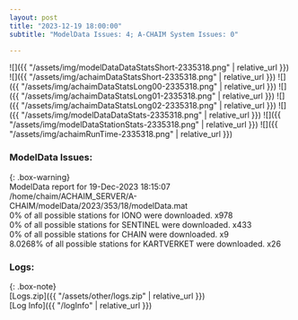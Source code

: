 ```yaml
---
layout: post
title: "2023-12-19 18:00:00"
subtitle: "ModelData Issues: 4; A-CHAIM System Issues: 0"

---
```


![]({{ "/assets/img/modelDataDataStatsShort-2335318.png" | relative_url }})
![]({{ "/assets/img/achaimDataStatsShort-2335318.png" | relative_url }})
![]({{ "/assets/img/achaimDataStatsLong00-2335318.png" | relative_url }})
![]({{ "/assets/img/achaimDataStatsLong01-2335318.png" | relative_url }})
![]({{ "/assets/img/achaimDataStatsLong02-2335318.png" | relative_url }})
![]({{ "/assets/img/modelDataDataStats-2335318.png" | relative_url }})
![]({{ "/assets/img/modelDataStationStats-2335318.png" | relative_url }})
![]({{ "/assets/img/achaimRunTime-2335318.png" | relative_url }})


### ModelData Issues:  
  
{: .box-warning}  
 ModelData report for 19-Dec-2023 18:15:07   
 /home/chaim/ACHAIM_SERVER/A-CHAIM/modelData/2023/353/18/modelData.mat   
 0% of all possible stations for IONO were downloaded. x978   
 0% of all possible stations for SENTINEL were downloaded. x433   
 0% of all possible stations for CHAIN were downloaded. x9   
 8.0268% of all possible stations for KARTVERKET were downloaded. x26   
  


### Logs:  
  
{: .box-note}  
[Logs.zip]({{ "/assets/other/logs.zip" | relative_url }})  
[Log Info]({{ "/logInfo" | relative_url }})  
